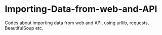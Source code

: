 # Importing-Data-from-web-and-API
Codes about importing data from web and API, using urllib, requests, BeautifulSoup etc.
